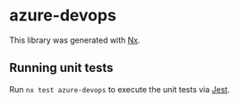# azure-devops

This library was generated with [Nx](https://nx.dev).

## Running unit tests

Run `nx test azure-devops` to execute the unit tests via [Jest](https://jestjs.io).
